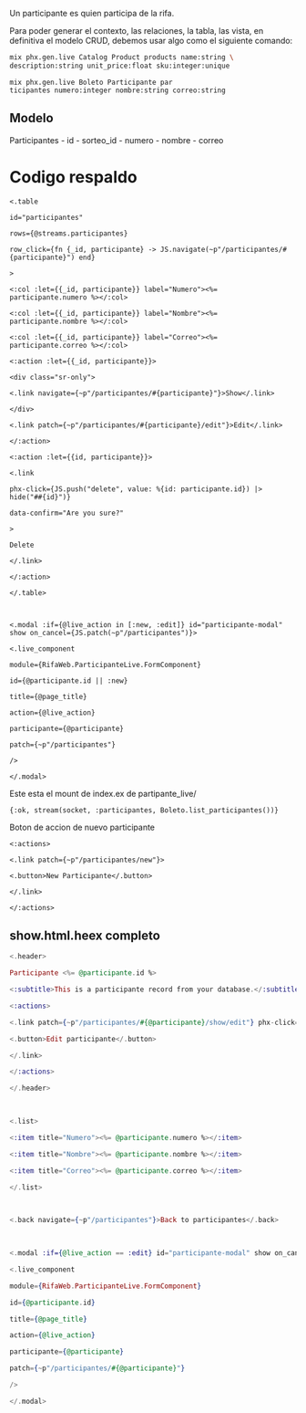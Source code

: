 Un participante es quien participa de la rifa. 

Para poder generar el contexto, las relaciones, la tabla, las vista, en definitiva el modelo CRUD, debemos usar algo como el siguiente comando:

```bash
mix phx.gen.live Catalog Product products name:string \
description:string unit_price:float sku:integer:unique
```

```
mix phx.gen.live Boleto Participante par  
ticipantes numero:integer nombre:string correo:string
```



## Modelo

Participantes
		- id
		- sorteo_id
		- numero
		- nombre
		- correo

# Codigo respaldo

```
<.table

id="participantes"

rows={@streams.participantes}

row_click={fn {_id, participante} -> JS.navigate(~p"/participantes/#{participante}") end}

>

<:col :let={{_id, participante}} label="Numero"><%= participante.numero %></:col>

<:col :let={{_id, participante}} label="Nombre"><%= participante.nombre %></:col>

<:col :let={{_id, participante}} label="Correo"><%= participante.correo %></:col>

<:action :let={{_id, participante}}>

<div class="sr-only">

<.link navigate={~p"/participantes/#{participante}"}>Show</.link>

</div>

<.link patch={~p"/participantes/#{participante}/edit"}>Edit</.link>

</:action>

<:action :let={{id, participante}}>

<.link

phx-click={JS.push("delete", value: %{id: participante.id}) |> hide("##{id}")}

data-confirm="Are you sure?"

>

Delete

</.link>

</:action>

</.table>

  

<.modal :if={@live_action in [:new, :edit]} id="participante-modal" show on_cancel={JS.patch(~p"/participantes")}>

<.live_component

module={RifaWeb.ParticipanteLive.FormComponent}

id={@participante.id || :new}

title={@page_title}

action={@live_action}

participante={@participante}

patch={~p"/participantes"}

/>

</.modal>
```

Este esta el mount de index.ex de partipante_live/

```
{:ok, stream(socket, :participantes, Boleto.list_participantes())}
```

Boton de accion de nuevo participante

```
<:actions>

<.link patch={~p"/participantes/new"}>

<.button>New Participante</.button>

</.link>

</:actions>
```

## show.html.heex completo

```elixir
<.header>

Participante <%= @participante.id %>

<:subtitle>This is a participante record from your database.</:subtitle>

<:actions>

<.link patch={~p"/participantes/#{@participante}/show/edit"} phx-click={JS.push_focus()}>

<.button>Edit participante</.button>

</.link>

</:actions>

</.header>

  

<.list>

<:item title="Numero"><%= @participante.numero %></:item>

<:item title="Nombre"><%= @participante.nombre %></:item>

<:item title="Correo"><%= @participante.correo %></:item>

</.list>

  

<.back navigate={~p"/participantes"}>Back to participantes</.back>

  

<.modal :if={@live_action == :edit} id="participante-modal" show on_cancel={JS.patch(~p"/participantes/#{@participante}")}>

<.live_component

module={RifaWeb.ParticipanteLive.FormComponent}

id={@participante.id}

title={@page_title}

action={@live_action}

participante={@participante}

patch={~p"/participantes/#{@participante}"}

/>

</.modal>
```

